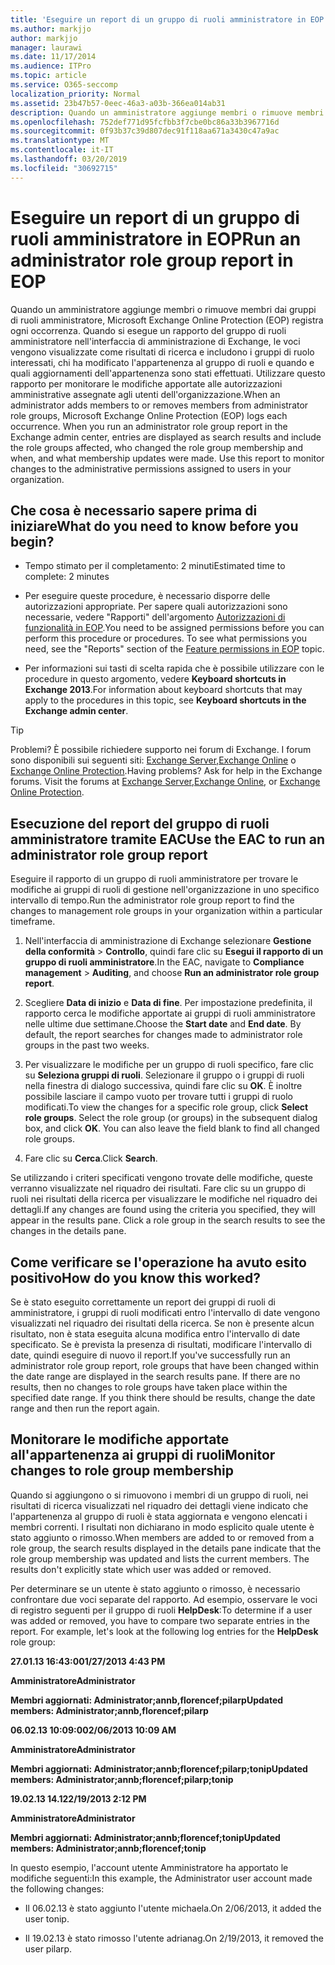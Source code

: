```yaml
---
title: 'Eseguire un report di un gruppo di ruoli amministratore in EOP '
ms.author: markjjo
author: markjjo
manager: laurawi
ms.date: 11/17/2014
ms.audience: ITPro
ms.topic: article
ms.service: O365-seccomp
localization_priority: Normal
ms.assetid: 23b47b57-0eec-46a3-a03b-366ea014ab31
description: Quando un amministratore aggiunge membri o rimuove membri dai gruppi di ruoli amministratore, Microsoft Exchange Online Protection (EOP) registra ogni occorrenza.
ms.openlocfilehash: 752def771d95fcfbb3f7cbe0bc86a33b3967716d
ms.sourcegitcommit: 0f93b37c39d807dec91f118aa671a3430c47a9ac
ms.translationtype: MT
ms.contentlocale: it-IT
ms.lasthandoff: 03/20/2019
ms.locfileid: "30692715"
---
```

# <a name="run-an-administrator-role-group-report-in-eop"></a><span data-ttu-id="c10c1-103">Eseguire un report di un gruppo di ruoli amministratore in EOP</span><span class="sxs-lookup"><span data-stu-id="c10c1-103">Run an administrator role group report in EOP</span></span> 

 <span data-ttu-id="c10c1-p101">Quando un amministratore aggiunge membri o rimuove membri dai gruppi di ruoli amministratore, Microsoft Exchange Online Protection (EOP) registra ogni occorrenza. Quando si esegue un rapporto del gruppo di ruoli amministratore nell'interfaccia di amministrazione di Exchange, le voci vengono visualizzate come risultati di ricerca e includono i gruppi di ruolo interessati, chi ha modificato l'appartenenza al gruppo di ruoli e quando e quali aggiornamenti dell'appartenenza sono stati effettuati. Utilizzare questo rapporto per monitorare le modifiche apportate alle autorizzazioni amministrative assegnate agli utenti dell'organizzazione.</span><span class="sxs-lookup"><span data-stu-id="c10c1-p101">When an administrator adds members to or removes members from administrator role groups, Microsoft Exchange Online Protection (EOP) logs each occurrence. When you run an administrator role group report in the Exchange admin center, entries are displayed as search results and include the role groups affected, who changed the role group membership and when, and what membership updates were made. Use this report to monitor changes to the administrative permissions assigned to users in your organization.</span></span>
  
## <a name="what-do-you-need-to-know-before-you-begin"></a><span data-ttu-id="c10c1-107">Che cosa è necessario sapere prima di iniziare</span><span class="sxs-lookup"><span data-stu-id="c10c1-107">What do you need to know before you begin?</span></span>

- <span data-ttu-id="c10c1-108">Tempo stimato per il completamento: 2 minuti</span><span class="sxs-lookup"><span data-stu-id="c10c1-108">Estimated time to complete: 2 minutes</span></span>
    
- <span data-ttu-id="c10c1-p102">Per eseguire queste procedure, è necessario disporre delle autorizzazioni appropriate. Per sapere quali autorizzazioni sono necessarie, vedere "Rapporti" dell'argomento [Autorizzazioni di funzionalità in EOP](feature-permissions-in-eop.md).</span><span class="sxs-lookup"><span data-stu-id="c10c1-p102">You need to be assigned permissions before you can perform this procedure or procedures. To see what permissions you need, see the "Reports" section of the [Feature permissions in EOP](feature-permissions-in-eop.md) topic.</span></span> 
    
- <span data-ttu-id="c10c1-111">Per informazioni sui tasti di scelta rapida che è possibile utilizzare con le procedure in questo argomento, vedere **Keyboard shortcuts in Exchange 2013**.</span><span class="sxs-lookup"><span data-stu-id="c10c1-111">For information about keyboard shortcuts that may apply to the procedures in this topic, see **Keyboard shortcuts in the Exchange admin center**.</span></span>
    
> [!TIP]
> <span data-ttu-id="c10c1-p103">Problemi? È possibile richiedere supporto nei forum di Exchange. I forum sono disponibili sui seguenti siti: [Exchange Server](https://go.microsoft.com/fwlink/p/?linkId=60612),[Exchange Online](https://go.microsoft.com/fwlink/p/?linkId=267542) o [Exchange Online Protection](https://go.microsoft.com/fwlink/p/?linkId=285351).</span><span class="sxs-lookup"><span data-stu-id="c10c1-p103">Having problems? Ask for help in the Exchange forums. Visit the forums at [Exchange Server](https://go.microsoft.com/fwlink/p/?linkId=60612),[Exchange Online](https://go.microsoft.com/fwlink/p/?linkId=267542), or [Exchange Online Protection](https://go.microsoft.com/fwlink/p/?linkId=285351).</span></span> 
  
## <a name="use-the-eac-to-run-an-administrator-role-group-report"></a><span data-ttu-id="c10c1-115">Esecuzione del report del gruppo di ruoli amministratore tramite EAC</span><span class="sxs-lookup"><span data-stu-id="c10c1-115">Use the EAC to run an administrator role group report</span></span>

<span data-ttu-id="c10c1-116">Eseguire il rapporto di un gruppo di ruoli amministratore per trovare le modifiche ai gruppi di ruoli di gestione nell'organizzazione in uno specifico intervallo di tempo.</span><span class="sxs-lookup"><span data-stu-id="c10c1-116">Run the administrator role group report to find the changes to management role groups in your organization within a particular timeframe.</span></span>
  
1. <span data-ttu-id="c10c1-117">Nell'interfaccia di amministrazione di Exchange selezionare **Gestione della conformità** \> **Controllo**, quindi fare clic su **Esegui il rapporto di un gruppo di ruoli amministratore**.</span><span class="sxs-lookup"><span data-stu-id="c10c1-117">In the EAC, navigate to **Compliance management** \> **Auditing**, and choose **Run an administrator role group report**.</span></span>
    
2. <span data-ttu-id="c10c1-p104">Scegliere **Data di inizio** e **Data di fine**. Per impostazione predefinita, il rapporto cerca le modifiche apportate ai gruppi di ruoli amministratore nelle ultime due settimane.</span><span class="sxs-lookup"><span data-stu-id="c10c1-p104">Choose the **Start date** and **End date**. By default, the report searches for changes made to administrator role groups in the past two weeks.</span></span>
    
3. <span data-ttu-id="c10c1-p105">Per visualizzare le modifiche per un gruppo di ruoli specifico, fare clic su **Seleziona gruppi di ruoli**. Selezionare il gruppo o i gruppi di ruoli nella finestra di dialogo successiva, quindi fare clic su **OK**. È inoltre possibile lasciare il campo vuoto per trovare tutti i gruppi di ruolo modificati.</span><span class="sxs-lookup"><span data-stu-id="c10c1-p105">To view the changes for a specific role group, click **Select role groups**. Select the role group (or groups) in the subsequent dialog box, and click **OK**. You can also leave the field blank to find all changed role groups.</span></span>
    
4. <span data-ttu-id="c10c1-123">Fare clic su **Cerca**.</span><span class="sxs-lookup"><span data-stu-id="c10c1-123">Click **Search**.</span></span>
    
<span data-ttu-id="c10c1-p106">Se utilizzando i criteri specificati vengono trovate delle modifiche, queste verranno visualizzate nel riquadro dei risultati. Fare clic su un gruppo di ruoli nei risultati della ricerca per visualizzare le modifiche nel riquadro dei dettagli.</span><span class="sxs-lookup"><span data-stu-id="c10c1-p106">If any changes are found using the criteria you specified, they will appear in the results pane. Click a role group in the search results to see the changes in the details pane.</span></span>
  
## <a name="how-do-you-know-this-worked"></a><span data-ttu-id="c10c1-126">Come verificare se l'operazione ha avuto esito positivo</span><span class="sxs-lookup"><span data-stu-id="c10c1-126">How do you know this worked?</span></span>

<span data-ttu-id="c10c1-p107">Se è stato eseguito correttamente un report dei gruppi di ruoli di amministratore, i gruppi di ruoli modificati entro l'intervallo di date vengono visualizzati nel riquadro dei risultati della ricerca. Se non è presente alcun risultato, non è stata eseguita alcuna modifica entro l'intervallo di date specificato. Se è prevista la presenza di risultati, modificare l'intervallo di date, quindi eseguire di nuovo il report.</span><span class="sxs-lookup"><span data-stu-id="c10c1-p107">If you've successfully run an administrator role group report, role groups that have been changed within the date range are displayed in the search results pane. If there are no results, then no changes to role groups have taken place within the specified date range. If you think there should be results, change the date range and then run the report again.</span></span>
  
## <a name="monitor-changes-to-role-group-membership"></a><span data-ttu-id="c10c1-130">Monitorare le modifiche apportate all'appartenenza ai gruppi di ruoli</span><span class="sxs-lookup"><span data-stu-id="c10c1-130">Monitor changes to role group membership</span></span>

<span data-ttu-id="c10c1-p108">Quando si aggiungono o si rimuovono i membri di un gruppo di ruoli, nei risultati di ricerca visualizzati nel riquadro dei dettagli viene indicato che l'appartenenza al gruppo di ruoli è stata aggiornata e vengono elencati i membri correnti. I risultati non dichiarano in modo esplicito quale utente è stato aggiunto o rimosso.</span><span class="sxs-lookup"><span data-stu-id="c10c1-p108">When members are added to or removed from a role group, the search results displayed in the details pane indicate that the role group membership was updated and lists the current members. The results don't explicitly state which user was added or removed.</span></span>
  
<span data-ttu-id="c10c1-p109">Per determinare se un utente è stato aggiunto o rimosso, è necessario confrontare due voci separate del rapporto. Ad esempio, osservare le voci di registro seguenti per il gruppo di ruoli **HelpDesk**:</span><span class="sxs-lookup"><span data-stu-id="c10c1-p109">To determine if a user was added or removed, you have to compare two separate entries in the report. For example, let's look at the following log entries for the **HelpDesk** role group:</span></span> 
  
 <span data-ttu-id="c10c1-135">**27.01.13 16:43:00**</span><span class="sxs-lookup"><span data-stu-id="c10c1-135">**1/27/2013 4:43 PM**</span></span>
  
 <span data-ttu-id="c10c1-136">**Amministratore**</span><span class="sxs-lookup"><span data-stu-id="c10c1-136">**Administrator**</span></span>
  
 <span data-ttu-id="c10c1-137">**Membri aggiornati: Administrator;annb,florencef;pilarp**</span><span class="sxs-lookup"><span data-stu-id="c10c1-137">**Updated members: Administrator;annb,florencef;pilarp**</span></span>
  
 <span data-ttu-id="c10c1-138">**06.02.13 10:09:00**</span><span class="sxs-lookup"><span data-stu-id="c10c1-138">**2/06/2013 10:09 AM**</span></span>
  
 <span data-ttu-id="c10c1-139">**Amministratore**</span><span class="sxs-lookup"><span data-stu-id="c10c1-139">**Administrator**</span></span>
  
 <span data-ttu-id="c10c1-140">**Membri aggiornati: Administrator;annb;florencef;pilarp;tonip**</span><span class="sxs-lookup"><span data-stu-id="c10c1-140">**Updated members: Administrator;annb;florencef;pilarp;tonip**</span></span>
  
 <span data-ttu-id="c10c1-141">**19.02.13 14.12**</span><span class="sxs-lookup"><span data-stu-id="c10c1-141">**2/19/2013 2:12 PM**</span></span>
  
 <span data-ttu-id="c10c1-142">**Amministratore**</span><span class="sxs-lookup"><span data-stu-id="c10c1-142">**Administrator**</span></span>
  
 <span data-ttu-id="c10c1-143">**Membri aggiornati: Administrator;annb;florencef;tonip**</span><span class="sxs-lookup"><span data-stu-id="c10c1-143">**Updated members: Administrator;annb;florencef;tonip**</span></span>
  
<span data-ttu-id="c10c1-144">In questo esempio, l'account utente Amministratore ha apportato le modifiche seguenti:</span><span class="sxs-lookup"><span data-stu-id="c10c1-144">In this example, the Administrator user account made the following changes:</span></span>
  
- <span data-ttu-id="c10c1-145">Il 06.02.13 è stato aggiunto l'utente michaela.</span><span class="sxs-lookup"><span data-stu-id="c10c1-145">On 2/06/2013, it added the user tonip.</span></span>
    
- <span data-ttu-id="c10c1-146">Il 19.02.13 è stato rimosso l'utente adrianag.</span><span class="sxs-lookup"><span data-stu-id="c10c1-146">On 2/19/2013, it removed the user pilarp.</span></span>
    

